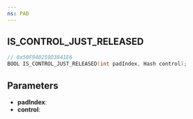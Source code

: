 ```yaml
---
ns: PAD
---
```

## IS_CONTROL_JUST_RELEASED

```c
// 0x50F940259D3841E6
BOOL IS_CONTROL_JUST_RELEASED(int padIndex, Hash control);
```

## Parameters
* **padIndex**:
* **control**:
